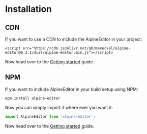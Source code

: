 # Installation

## CDN

If you want to use a CDN to include the AlpineEditor in your project:

```
<script src="https://cdn.jsdelivr.net/gh/maxeckel/alpine-editor@0.3.1/dist/alpine-editor.min.js"></script>
```

Now head over to the [Getting started](/getting-started) guide.

## NPM

If you want to include AlpineEditor in your build setup using NPM:

```
npm install alpine-editor
```

Now you can simply import it where ever you want it:

```javascript
import AlpineEditor from 'alpine-editor';
```

Now head over to the [Getting started](/getting-started) guide.